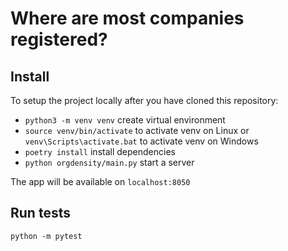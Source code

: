 # Where are most companies registered?

## Install
To setup the project locally after you have cloned this repository:
* ```python3 -m venv venv``` create virtual environment
* ```source venv/bin/activate``` to activate venv on Linux or  ```venv\Scripts\activate.bat``` to activate venv on Windows
* ```poetry install``` install dependencies
* ```python orgdensity/main.py``` start a server

The app will be available on `localhost:8050`

## Run tests
`python -m pytest`
